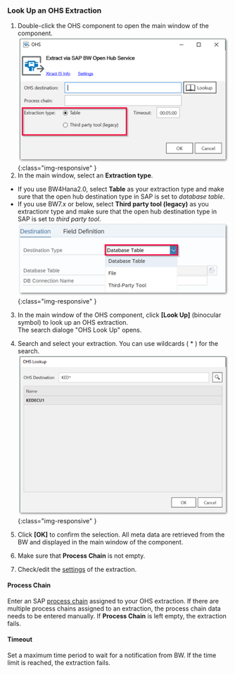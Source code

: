 ### Look Up an OHS Extraction

1. Double-click the OHS component to open the main window of the component.
![OHS-Look-Up](/img/content/xis/ohs-main-window-look-up.png){:class="img-responsive" }
2. In the main window, select an **Extraction type**. 
- If you use BW4Hana2.0, select **Table** as your extraction type and make sure that the open hub destination type in SAP is set to *database table*. 
- If you use BW7.x or below, select **Third party tool (legacy)** as you extractionr type and make sure that the open hub destination type in SAP is set to *third party tool*.
![OHS-Look-Up](/img/content/xis/ohs-sap-destinationtype.png){:class="img-responsive" }
3. In the main window of the OHS component, click **[Look Up]** (binocular symbol) to look up an OHS extraction.<br/>
The search dialoge "OHS Look Up" opens.

4. Search and select your extraction. You can use wildcards ( * ) for the search.
![OHS-Search-001](/img/content/xis/OHS-Search-001.png){:class="img-responsive" }
5. Click **[OK]** to confirm the selection. All meta data are retrieved from the BW and displayed in the main window of the component.
6. Make sure that **Process Chain** is not empty.
7. Check/edit the [settings](./settings) of the extraction.

#### Process Chain
Enter an SAP [process chain](http://saphelp.ucc.ovgu.de/NW750/EN/4a/2cf30c6ed91c62e10000000a42189c/frameset.htm) assigned to your OHS extraction. 
If there are multiple process chains assigned to an extraction, the process chain data needs to be entered manually.
If **Process Chain** is left empty, the extraction fails.

#### Timeout
Set a maximum time period to wait for a notification from BW. If the time limit is reached, the extraction fails.